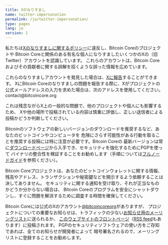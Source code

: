 ```yaml
---
title: Xのなりすまし
name: twitter-impersonation
permalink: /ja/twitter-impersonation/
type: pages
lang: ja
version: 1
---
```

私たちは[Xのなりすましに関するポリシー][]に違反し、Bitcoin Coreのプロジェクトや
Bitcoin Coreと関係のある有名な個人になりすましたいくつかのXの（旧Twitter）アカウントを認識しています。
これらのアカウントは、Bitcoin Coreおよびその貢献者に関する誤解を招くような誤った情報を広めています。

これらのなりすましアカウントを発見した場合は、[Xに報告]することができます。
XにBitcoin Coreのなりすましの問題を報告する際に、Xがプロジェクトの
公式メールアドレスの入力を求めた場合は、次のアドレスを使用してください。
contact<span style="display:none"></span>@bitcoincore.org

これは残念ながらX上の一般的な問題で、他のプロジェクトや個人にも影響するため、
Xや他の場所で投稿されている内容は慎重に評価し、正しい送信者による投稿かどうか判断してください。

Bitcoinのソフトウェアの新しいバージョンのダウンロードを推奨するなど、あなたのビットコインやコンピュータを
危険にさらす可能性がある行動を取ることを推奨する投稿には特に注意が必要です。Bitcoin Coreの
最新バージョンは常に[ダウンロードページ][]から入手でき、セキュリティを強化するためにPGPを使って
バイナリの整合性を検証することをお勧めします（手順については[フルノードガイド][]を参照ください）。

Bitcoin Coreプロジェクトは、あなたのビットコインウォレットに関する情報、
残高やアドレス、トランザクションや秘密鍵などを開示するよう依頼することは決してありません。
セキュリティに関する通知を受け取り、それが正当なものかどうか分からない場合は、
Bitcoin Coreのプログラムを安全にシャットダウンし、すぐに問題を解消するために調査する時間を確保してください。

Bitcoin Coreには公式のXのアカウント[@bitcoincoreorg][]がありますが、
プロジェクトについての重要なお知らせは、トラフィックの少ない[お知らせ用のメーリングリスト][]に送られるか、
[このウェブサイトのフロントページ][]（[RSS feed][]もあります）に投稿されます。
PGPのセキュリティソフトウェアの使い方をご存知であれば、全てのお知らせが開発者によって
暗号署名されるので、メーリングリストに登録することをお勧めします。

[Xのなりすましに関するポリシー]: https://help.x.com/ja/rules-and-policies/authenticity
[Xに報告]: https://help.x.com/ja/forms/authenticity/impersonation
[@bitcoincoreorg]: https://x.com/bitcoincoreorg
[お知らせ用のメーリングリスト]: /ja/list/announcements/join/
[このウェブサイトのフロントページ]: /
[RSS feed]: /ja/rss.xml
[ダウンロードページ]: /ja/download
[フルノードガイド]: https://bitcoin.org/en/full-node
